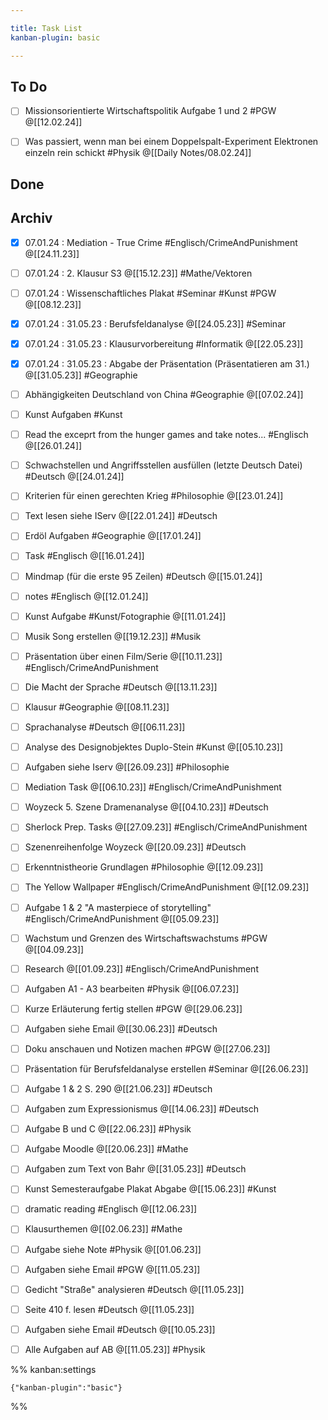 ```yaml
---

title: Task List
kanban-plugin: basic

---
```


## To Do

- [ ] Missionsorientierte Wirtschaftspolitik Aufgabe 1 und 2 #PGW @[[12.02.24]]
- [ ] Was passiert, wenn man bei einem Doppelspalt-Experiment Elektronen einzeln rein schickt #Physik @[[Daily Notes/08.02.24]]


## Done



## Archiv

- [x] 07.01.24 : Mediation - True Crime #Englisch/CrimeAndPunishment @[[24.11.23]]
- [ ] 07.01.24 : 2. Klausur S3 @[[15.12.23]] #Mathe/Vektoren
- [ ] 07.01.24 : Wissenschaftliches Plakat #Seminar #Kunst #PGW @[[08.12.23]]
- [x] 07.01.24 : 31.05.23 : Berufsfeldanalyse @[[24.05.23]] #Seminar
- [x] 07.01.24 : 31.05.23 : Klausurvorbereitung #Informatik @[[22.05.23]]
- [x] 07.01.24 : 31.05.23 : Abgabe der Präsentation (Präsentatieren am 31.) @[[31.05.23]] #Geographie
- [ ] Abhängigkeiten Deutschland von China #Geographie @[[07.02.24]]
- [ ] Kunst Aufgaben #Kunst
- [ ] Read the exceprt from the hunger games and take notes... #Englisch @[[26.01.24]]
- [ ] Schwachstellen und Angriffsstellen ausfüllen (letzte Deutsch Datei) #Deutsch @[[24.01.24]]
- [ ] Kriterien für einen gerechten Krieg #Philosophie @[[23.01.24]]
- [ ] Text lesen siehe IServ @[[22.01.24]] #Deutsch
- [ ] Erdöl Aufgaben #Geographie @[[17.01.24]]
- [ ] Task #Englisch  @[[16.01.24]]
- [ ] Mindmap (für die erste 95 Zeilen) #Deutsch @[[15.01.24]]
- [ ] notes #Englisch @[[12.01.24]]
- [ ] Kunst Aufgabe #Kunst/Fotographie @[[11.01.24]]
- [ ] Musik Song erstellen @[[19.12.23]] #Musik
- [ ] Präsentation über einen Film/Serie @[[10.11.23]] #Englisch/CrimeAndPunishment
- [ ] Die Macht der Sprache #Deutsch @[[13.11.23]]
- [ ] Klausur #Geographie @[[08.11.23]]
- [ ] Sprachanalyse #Deutsch @[[06.11.23]]
- [ ] Analyse des Designobjektes Duplo-Stein #Kunst @[[05.10.23]]
- [ ] Aufgaben siehe Iserv @[[26.09.23]] #Philosophie
- [ ] Mediation Task @[[06.10.23]] #Englisch/CrimeAndPunishment
- [ ] Woyzeck 5. Szene Dramenanalyse @[[04.10.23]] #Deutsch
- [ ] Sherlock Prep. Tasks @[[27.09.23]] #Englisch/CrimeAndPunishment
- [ ] Szenenreihenfolge Woyzeck @[[20.09.23]] #Deutsch
- [ ] Erkenntnistheorie Grundlagen #Philosophie @[[12.09.23]]
- [ ] The Yellow Wallpaper #Englisch/CrimeAndPunishment @[[12.09.23]]
- [ ] Aufgabe 1 & 2 "A masterpiece of storytelling" #Englisch/CrimeAndPunishment @[[05.09.23]]
- [ ] Wachstum und Grenzen des Wirtschaftswachstums #PGW @[[04.09.23]]
- [ ] Research @[[01.09.23]] #Englisch/CrimeAndPunishment
- [ ] Aufgaben A1 - A3 bearbeiten #Physik @[[06.07.23]]
- [ ] Kurze Erläuterung fertig stellen #PGW @[[29.06.23]]
- [ ] Aufgaben siehe Email @[[30.06.23]] #Deutsch
- [ ] Doku anschauen und Notizen machen #PGW @[[27.06.23]]
- [ ] Präsentation für Berufsfeldanalyse erstellen #Seminar @[[26.06.23]]
- [ ] Aufgabe 1 & 2 S. 290 @[[21.06.23]] #Deutsch
- [ ] Aufgaben zum Expressionismus @[[14.06.23]] #Deutsch
- [ ] Aufgabe B und C @[[22.06.23]] #Physik
- [ ] Aufgabe Moodle @[[20.06.23]] #Mathe
- [ ] Aufgaben zum Text von Bahr @[[31.05.23]] #Deutsch
- [ ] Kunst Semesteraufgabe Plakat Abgabe @[[15.06.23]] #Kunst
- [ ] dramatic reading #Englisch @[[12.06.23]]
- [ ] Klausurthemen @[[02.06.23]] #Mathe
- [ ] Aufgabe siehe Note #Physik @[[01.06.23]]
- [ ] Aufgaben siehe Email #PGW @[[11.05.23]]
- [ ] Gedicht "Straße" analysieren #Deutsch @[[11.05.23]]
- [ ] Seite 410 f. lesen #Deutsch @[[11.05.23]]
- [ ] Aufgaben siehe Email #Deutsch @[[10.05.23]]
- [ ] Alle Aufgaben auf AB @[[11.05.23]] #Physik




%% kanban:settings
```
{"kanban-plugin":"basic"}
```
%%